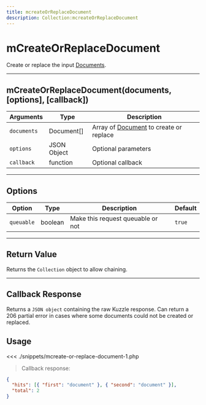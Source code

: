 ```yaml
---
title: mcreateOrReplaceDocument
description: Collection:mcreateOrReplaceDocument
---
```


# mCreateOrReplaceDocument

Create or replace the input [Documents](/sdk/php/3/classes/document/).

---

## mCreateOrReplaceDocument(documents, [options], [callback])

| Arguments   | Type        | Description                                                            |
| ----------- | ----------- | ---------------------------------------------------------------------- |
| `documents` | Document[]  | Array of [Document](/sdk/php/3/classes/document/) to create or replace |
| `options`   | JSON Object | Optional parameters                                                    |
| `callback`  | function    | Optional callback                                                      |

---

## Options

| Option     | Type    | Description                       | Default |
| ---------- | ------- | --------------------------------- | ------- |
| `queuable` | boolean | Make this request queuable or not | `true`  |

---

## Return Value

Returns the `Collection` object to allow chaining.

---

## Callback Response

Returns a `JSON object` containing the raw Kuzzle response.
Can return a 206 partial error in cases where some documents could not be created or replaced.

## Usage

<<< ./snippets/mcreate-or-replace-document-1.php

> Callback response:

```json
{
  "hits": [{ "first": "document" }, { "second": "document" }],
  "total": 2
}
```
